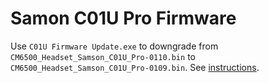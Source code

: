 # Samon C01U Pro Firmware

Use `C01U Firmware Update.exe` to downgrade from `CM6500_Headset_Samson_C01U_Pro-0110.bin` to `CM6500_Headset_Samson_C01U_Pro-0109.bin`. See [instructions](c01u-pro-downgrade-instructions.jpg).
